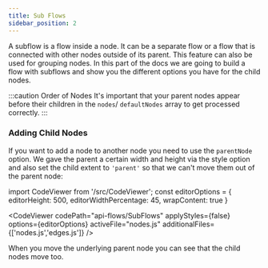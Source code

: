 ```yaml
---
title: Sub Flows
sidebar_position: 2
---
```


A subflow is a flow inside a node. It can be a separate flow or a flow that is connected with other nodes outside of its parent. This feature can also be used for grouping nodes. In this part of the docs we are going to build a flow with subflows and show you the different options you have for the child nodes.

:::caution Order of Nodes
It's important that your parent nodes appear before their children in the `nodes`/ `defaultNodes` array to get processed correctly.
:::

### Adding Child Nodes

If you want to add a node to another node you need to use the `parentNode` option. We gave the parent a certain width and height via the style option and also set the child extent to `'parent'` so that we can't move them out of the parent node:

import CodeViewer from '/src/CodeViewer';
const editorOptions = { editorHeight: 500, editorWidthPercentage: 45, wrapContent: true }

<CodeViewer codePath="api-flows/SubFlows" applyStyles={false} options={editorOptions} activeFile="nodes.js" additionalFiles={['nodes.js','edges.js']} />

When you move the underlying parent node you can see that the child nodes move too.
